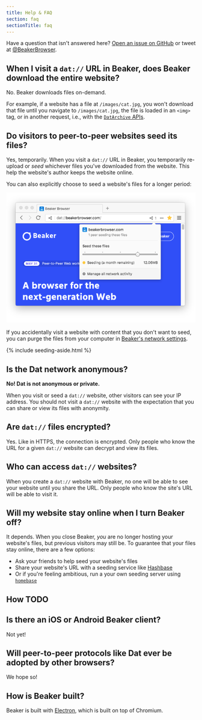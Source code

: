 ```yaml
---
title: Help & FAQ
section: faq
sectionTitle: faq
---
```


Have a question that isn't answered here? [Open an issue on GitHub](https://github.com/beakerbrowser/beakerbrowser.com) or tweet at [@BeakerBrowser](https://twitter.com/beakerbrowser).

## When I visit a `dat://` URL in Beaker, does Beaker download the entire website?

No. Beaker downloads files on-demand.

For example, if a website has a file at `/images/cat.jpg`, you won't download that file until you navigate to `/images/cat.jpg`, the file is loaded in an `<img>` tag, or in another request, i.e., with the [`DatArchive` APIs](/docs/apis/dat).

## Do visitors to peer-to-peer websites seed its files?

Yes, temporarily. When you visit a `dat://` URL in Beaker, you temporarily
re-upload or *seed* whichever files you've downloaded from the website. This
help the website's author keeps the website online.

You can also explicitly choose to seed a website's files for a longer period:

<img src="/img/docs/tour/seeding-menu.png" />

If you accidentally visit a website with content that you don't want to seed,
you can purge the files from your computer in
[Beaker's network settings](beaker://settings#dat-network-activity).

{% include seeding-aside.html %}

## Is the Dat network anonymous?

**No! Dat is not anonymous or private.**

When you visit or seed a `dat://` website, other visitors can see your IP address. You should not visit a `dat://` website with the expectation that you can share or view its files with anonymity.

<!-- TODO add a bit about Tor or i2p here? -->

## Are `dat://` files encrypted?

Yes. Like in HTTPS, the connection is encrypted. Only people who know the URL for a given `dat://` website can decrypt and view its files.

## Who can access `dat://` websites?

When you create a `dat://` website with Beaker, no one will be able to see your website until you share the URL. Only people who know the site's URL will be able to visit it.

## Will my website stay online when I turn Beaker off?

It depends. When you close Beaker, *you* are no longer hosting your website's
files, but previous visitors may still be. To guarantee that your files stay
online, there are a few options:

- Ask your friends to help seed your website's files
- Share your website's URL with a seeding service like [Hashbase](https://hashbase.io)
- Or if you're feeling ambitious, run a your own seeding server using [`homebase`](https://github.com/beakerbrowser/homebase)

## How TODO

## Is there an iOS or Android Beaker client?

Not yet!

## Will peer-to-peer protocols like Dat ever be adopted by other browsers?

We hope so!

## How is Beaker built?

Beaker is built with [Electron](https://electronjs.org), which is built on
top of Chromium.